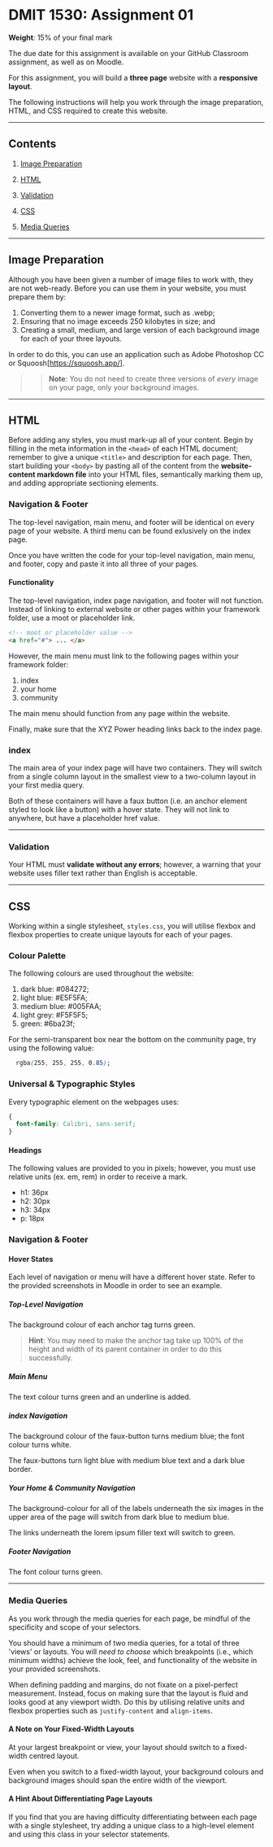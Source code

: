 # DMIT 1530: Assignment 01

**Weight**: 15% of your final mark

The due date for this assignment is available on your GitHub Classroom assignment, as well as on Moodle. 

For this assignment, you will build a **three page** website with a **responsive layout**.

The following instructions will help you work through the image preparation, HTML, and CSS required to create this website.

---

## Contents
1. [Image Preparation](#image-preparation)

2. [HTML](#html)

3. [Validation](#validation)

4. [CSS](#css)

5. [Media Queries](#media-queries)

---

## Image Preparation
Although you have been given a number of image files to work with, they are not web-ready. Before you can use them in your website, you must prepare them by:

1. Converting them to a newer image format, such as .webp;
2. Ensuring that no image exceeds 250 kilobytes in size; and
3. Creating a small, medium, and large version of each background image for each of your three layouts. 

In order to do this, you can use an application such as Adobe Photoshop CC or Squoosh[https://squoosh.app/].

>> **Note**: You do not need to create three versions of *every* image on your page, only your background images.

---

## HTML
Before adding any styles, you must mark-up all of your content. Begin by filling in the meta information in the `<head>` of each HTML document; remember to give a unique `<title>` and description for each page. Then, start building your `<body>` by pasting all of the content from the **website-content markdown file** into your HTML files, semantically marking them up, and adding appropriate sectioning elements.


### Navigation & Footer
The top-level navigation, main menu, and footer will be identical on every page of your website. A third menu can be found exlusively on the index page. 

Once you have written the code for your top-level navigation, main menu, and footer, copy and paste it into all three of your pages.

#### Functionality
The top-level navigation, index page navigation, and footer will not function. Instead of linking to external website or other pages within your framework folder, use a moot or placeholder link.

```HTML
<!-- moot or placeholder value -->
<a href="#"> ... </a>
```

However, the main menu must link to the following pages within your framework folder:

1. index
2. your home
3. community

The main menu should function from any page within the website.

Finally, make sure that the XYZ Power heading links back to the index page.

### index
The main area of your index page will have two containers. They will switch from a single column layout in the smallest view to a two-column layout in your first media query. 

Both of these containers will have a faux button (i.e. an anchor element styled to look like a button) with a hover state. They will not link to anywhere, but have a placeholder href value.

---

### Validation
Your HTML must **validate without any errors**; however, a warning that your website uses filler text rather than English is acceptable.

---

## CSS
Working within a single stylesheet, `styles.css`, you will utilise flexbox and flexbox properties to create unique layouts for each of your pages. 

### Colour Palette
The following colours are used throughout the website:

1. dark blue:   #084272;
2. light blue:  #E5F5FA;
3. medium blue: #005FAA;
4. light grey:  #F5F5F5;
5. green:       #6ba23f;

For the semi-transparent box near the bottom on the community page, try using the following value:

```css
  rgba(255, 255, 255, 0.85);
```

### Universal & Typographic Styles
Every typographic element on the webpages uses:

```css
{
  font-family: Calibri, sans-serif;
}
```

#### Headings
The following values are provided to you in pixels; however, you must use relative units (ex. em, rem) in order to receive a mark.

* h1: 36px
* h2: 30px
* h3: 34px
* p: 18px

### Navigation & Footer
#### Hover States
Each level of navigation or menu will have a different hover state. Refer to the provided screenshots in Moodle in order to see an example. 

##### Top-Level Navigation
The background colour of each anchor tag turns green. 

> **Hint**: You may need to make the anchor tag take up 100% of the height and width of its parent container in order to do this successfully.

##### Main Menu
The text colour turns green and an underline is added.

##### index Navigation
The background colour of the faux-button turns medium blue; the font colour turns white.

The faux-buttons turn light blue with medium blue text and a dark blue border.

##### Your Home & Community Navigation
The background-colour for all of the labels  underneath the six images in the upper area of the page will switch from dark blue to medium blue.

The links underneath the lorem ipsum filler text will switch to green.

##### Footer Navigation
The font colour turns green.

---

### Media Queries
As you work through the media queries for each page, be mindful of the specificity and scope of your selectors.

You should have a minimum of two media queries, for a total of three 'views' or layouts. You will *need to choose* which breakpoints (i.e., which minimum widths) achieve the look, feel, and functionality of the website in your provided screenshots. 

When defining padding and margins, do not fixate on a pixel-perfect measurement. Instead, focus on making sure that the layout is fluid and looks good at any viewport width. Do this by utilising relative units and flexbox properties such as `justify-content` and `align-items`.

#### A Note on Your Fixed-Width Layouts
At your largest breakpoint or view, your layout should switch to a fixed-width centred layout.

Even when you switch to a fixed-width layout, your background colours and background images should span the entire width of the viewport. 

#### A Hint About Differentiating Page Layouts
If you find that you are having difficulty differentiating between each page with a single stylesheet, try adding a unique class to a high-level element and using this class in your selector statements. 